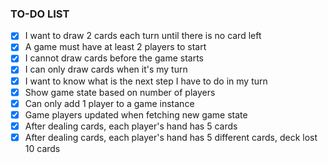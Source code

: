 ### TO-DO LIST

- [x] I want to draw 2 cards each turn until there is no card left
- [x] A game must have at least 2 players to start
- [x] I cannot draw cards before the game starts
- [x] I can only draw cards when it's my turn
- [x] I want to know what is the next step I have to do in my turn
- [x] Show game state based on number of players
- [x] Can only add 1 player to a game instance
- [x] Game players updated when fetching new game state
- [x] After dealing cards, each player's hand has 5 cards
- [x] After dealing cards, each player's hand has 5 different cards, deck lost 10 cards
